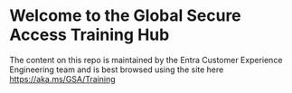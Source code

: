 # Welcome to the Global Secure Access Training Hub

The content on this repo is maintained by the Entra Customer Experience Engineering team and is best browsed using the site here https://aka.ms/GSA/Training

